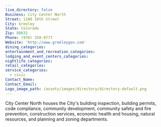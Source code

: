 ```yaml
---
live_directory: false
Business: City Center North
Street: 1100 10th Street
City: Greeley
State: Colorado
Zip: 80631
Phone: (970) 350-9777
Website: 'http://www.greeleygov.com'
dining_categories:
entertainment_and_recreation_categories:
lodging_and_event_centers_categories:
nightlife_categories:
retail_categories:
service_categories:
  - civic
Contact_Name:
Contact_Email:
Logo_image_path: /assets/images/directory/directory-default.png
---
```


City Center North houses the City's building inspection, building permits, code compliance, community development, community safety and fire prevention, construction services, economic health and housing, natural resources, and planning and zoning departments.